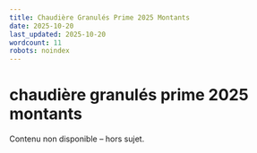 ```yaml
---
title: Chaudière Granulés Prime 2025 Montants
date: 2025-10-20
last_updated: 2025-10-20
wordcount: 11
robots: noindex
---
```


# chaudière granulés prime 2025 montants

Contenu non disponible – hors sujet.